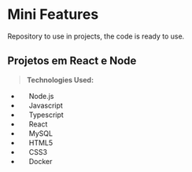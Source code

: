# Mini Features
Repository to use in projects, the code is ready to use. 

## Projetos em React e Node

> __Technologies Used:__

- <img src="https://github.com/andersonmenezesm/andersonmenezesm/blob/master/005-nodejs.png" width="16"/> Node.js
- <img src="https://github.com/andersonmenezesm/andersonmenezesm/blob/master/001-javascript.png" width="16"/> Javascript
- <img src="https://github.com/andersonmenezesm/andersonmenezesm/blob/master/008-datilografado.png" width="16"/> Typescript
- <img src="https://github.com/andersonmenezesm/andersonmenezesm/blob/master/003-reagir.png" width="16"/> React
- <img src="https://github.com/andersonmenezesm/andersonmenezesm/blob/master/004-mysql.png" width="16"/> MySQL
- <img src="https://github.com/andersonmenezesm/andersonmenezesm/blob/master/006-html-5.png" width="16"/> HTML5
- <img src="https://github.com/andersonmenezesm/andersonmenezesm/blob/master/002-css.png" width="16"/> CSS3
- <img src="https://github.com/andersonmenezesm/andersonmenezesm/blob/master/007-docker.png" width="16"/> Docker

